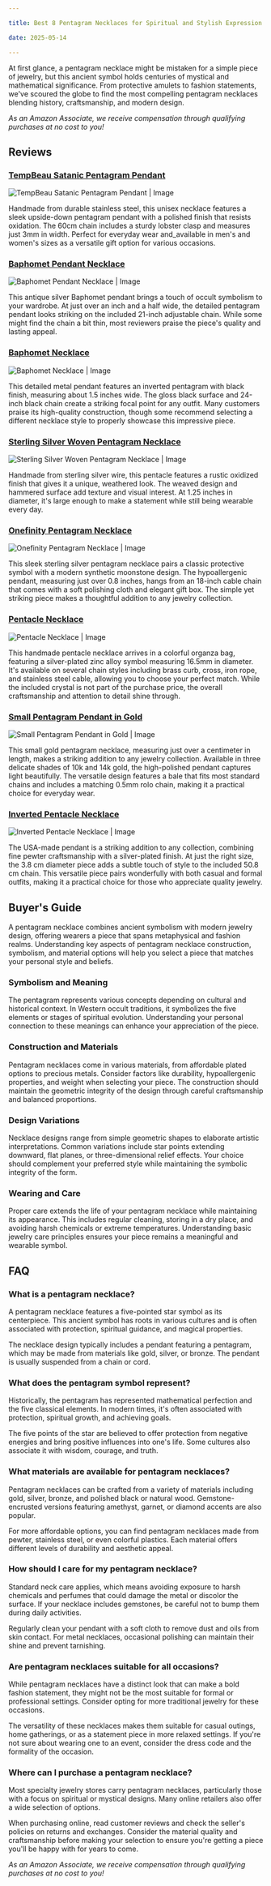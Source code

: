 ```yaml
---

title: Best 8 Pentagram Necklaces for Spiritual and Stylish Expression

date: 2025-05-14

---
```


At first glance, a pentagram necklace might be mistaken for a simple piece of jewelry, but this ancient symbol holds centuries of mystical and mathematical significance. From protective amulets to fashion statements, we've scoured the globe to find the most compelling pentagram necklaces blending history, craftsmanship, and modern design. 

*As an Amazon Associate, we receive compensation through qualifying purchases at no cost to you!*


## Reviews


### [TempBeau Satanic Pentagram Pendant](https://serp.ly/@bar/amazon/Pentagram+Necklace?utm\_term=tempbeau-satanic-pentagram-pendant)

![TempBeau Satanic Pentagram Pendant | Image](https://encrypted-tbn3.gstatic.com/shopping?q=tbn:ANd9GcQBRPElpfgBMcpWUqX9bOmMGlxgvA8ZJZ-zMngfcgIVsGeX7lXw7HS70vWvjP4e\_RYHY3TTbPcYAlzyebIExRPdhkWq0\_z0&usqp=CAY)

Handmade from durable stainless steel, this unisex necklace features a sleek upside-down pentagram pendant with a polished finish that resists oxidation. The 60cm chain includes a sturdy lobster clasp and measures just 3mm in width. Perfect for everyday wear and\_available in men's and women's sizes as a versatile gift option for various occasions. 


### [Baphomet Pendant Necklace](https://serp.ly/@bar/amazon/Pentagram+Necklace?utm\_term=baphomet-pendant-necklace)

![Baphomet Pendant Necklace | Image](https://encrypted-tbn0.gstatic.com/shopping?q=tbn:ANd9GcRvqYN\_GmmB2Yh\_yUaguEdwhxIlZ3pHB4zGWNd1eX4M64UTPbliUeugDIaH9qSquMA8GAODG5p0C1s\_TR0Is8NEkIZGy-g5MA&usqp=CAY)

This antique silver Baphomet pendant brings a touch of occult symbolism to your wardrobe. At just over an inch and a half wide, the detailed pentagram pendant looks striking on the included 21-inch adjustable chain. While some might find the chain a bit thin, most reviewers praise the piece's quality and lasting appeal. 


### [Baphomet Necklace](https://serp.ly/@bar/amazon/Pentagram+Necklace?utm\_term=baphomet-necklace)

![Baphomet Necklace | Image](https://encrypted-tbn2.gstatic.com/shopping?q=tbn:ANd9GcSQblKpxZAkIqm5lhTdFQ6pQqJ2bmGImkWVcAdQCsmDk9iJuic92P8q98pEmn3l3Ej5BK\_beH-Ta4eEDWIhKIhVMGBTebC7&usqp=CAY)

This detailed metal pendant features an inverted pentagram with black finish, measuring about 1.5 inches wide. The gloss black surface and 24-inch black chain create a striking focal point for any outfit. Many customers praise its high-quality construction, though some recommend selecting a different necklace style to properly showcase this impressive piece. 


### [Sterling Silver Woven Pentagram Necklace](https://serp.ly/@bar/amazon/Pentagram+Necklace?utm\_term=sterling-silver-woven-pentagram-necklace)

![Sterling Silver Woven Pentagram Necklace | Image](https://encrypted-tbn2.gstatic.com/shopping?q=tbn:ANd9GcTV7oTBPHhnNOs3Av08rtHRlKdywqgFI9H7rh\_wMwKv0ilP19GiIHBD0OoCg6UUPtSDxx2yU4ZIdTwoIRinyDTrMXuvj1mN&usqp=CAY)

Handmade from sterling silver wire, this pentacle features a rustic oxidized finish that gives it a unique, weathered look. The weaved design and hammered surface add texture and visual interest. At 1.25 inches in diameter, it's large enough to make a statement while still being wearable every day. 


### [Onefinity Pentagram Necklace](https://serp.ly/@bar/amazon/Pentagram+Necklace?utm\_term=onefinity-pentagram-necklace)

![Onefinity Pentagram Necklace | Image](https://encrypted-tbn3.gstatic.com/shopping?q=tbn:ANd9GcRMdnLWZWs16z5Ygy6OeWQGDvIkxAsSayEvVRawlw7PKOMdm7xG8f9ykhfZsesaaTxxd2VrnCC8v88yYIwLAFGRKeiGIt25Hi-vcSXAi-9y5VuIQ7l1c3N\_ZA&usqp=CAY)

This sleek sterling silver pentagram necklace pairs a classic protective symbol with a modern synthetic moonstone design. The hypoallergenic pendant, measuring just over 0.8 inches, hangs from an 18-inch cable chain that comes with a soft polishing cloth and elegant gift box. The simple yet striking piece makes a thoughtful addition to any jewelry collection. 


### [Pentacle Necklace](https://serp.ly/@bar/amazon/Pentagram+Necklace?utm\_term=pentacle-necklace)

![Pentacle Necklace | Image](https://encrypted-tbn3.gstatic.com/shopping?q=tbn:ANd9GcTKE\_ApRwtTsEQIcquzIB-\_Bf4u0fDfqs75HTBEIqJGOLt9odgTMlqbvs6HeXa-vkicOIgyvNwkrFDlWtwu71oTW0glh8Pj&usqp=CAY)

This handmade pentacle necklace arrives in a colorful organza bag, featuring a silver-plated zinc alloy symbol measuring 16.5mm in diameter. It's available on several chain styles including brass curb, cross, iron rope, and stainless steel cable, allowing you to choose your perfect match. While the included crystal is not part of the purchase price, the overall craftsmanship and attention to detail shine through. 


### [Small Pentagram Pendant in Gold](https://serp.ly/@bar/amazon/Pentagram+Necklace?utm\_term=small-pentagram-pendant-in-gold)

![Small Pentagram Pendant in Gold | Image](https://encrypted-tbn3.gstatic.com/shopping?q=tbn:ANd9GcSD3jH9BJCy\_8IlHLedAyrh1rN8ZoqxDuEjPtupcOKC\_ePdOoUdRFmcd1HEDizXdaMj8VujHIsfYPJpWBTCABdHg6AhlqqKcIKcahDvnBgIDrx693nAWUE0zQ&usqp=CAY)

This small gold pentagram necklace, measuring just over a centimeter in length, makes a striking addition to any jewelry collection. Available in three delicate shades of 10k and 14k gold, the high-polished pendant captures light beautifully. The versatile design features a bale that fits most standard chains and includes a matching 0.5mm rolo chain, making it a practical choice for everyday wear. 


### [Inverted Pentacle Necklace](https://serp.ly/@bar/amazon/Pentagram+Necklace?utm\_term=inverted-pentacle-necklace)

![Inverted Pentacle Necklace | Image](https://encrypted-tbn0.gstatic.com/shopping?q=tbn:ANd9GcQVOuhzei2keWZyNe-YGXqkXajsBw9jtHfEz\_Q0nn4xZjTPb1EVf8LQ4eoeCqqNgowys1LOsYwWLCbxKI8btHzuMO8HVOpr&usqp=CAY)

The USA-made pendant is a striking addition to any collection, combining fine pewter craftsmanship with a silver-plated finish. At just the right size, the 3.8 cm diameter piece adds a subtle touch of style to the included 50.8 cm chain. This versatile piece pairs wonderfully with both casual and formal outfits, making it a practical choice for those who appreciate quality jewelry. 


## Buyer's Guide

A pentagram necklace combines ancient symbolism with modern jewelry design, offering wearers a piece that spans metaphysical and fashion realms. Understanding key aspects of pentagram necklace construction, symbolism, and material options will help you select a piece that matches your personal style and beliefs. 


### Symbolism and Meaning

The pentagram represents various concepts depending on cultural and historical context. In Western occult traditions, it symbolizes the five elements or stages of spiritual evolution. Understanding your personal connection to these meanings can enhance your appreciation of the piece. 


### Construction and Materials

Pentagram necklaces come in various materials, from affordable plated options to precious metals. Consider factors like durability, hypoallergenic properties, and weight when selecting your piece. The construction should maintain the geometric integrity of the design through careful craftsmanship and balanced proportions. 


### Design Variations

Necklace designs range from simple geometric shapes to elaborate artistic interpretations. Common variations include star points extending downward, flat planes, or three-dimensional relief effects. Your choice should complement your preferred style while maintaining the symbolic integrity of the form. 


### Wearing and Care

Proper care extends the life of your pentagram necklace while maintaining its appearance. This includes regular cleaning, storing in a dry place, and avoiding harsh chemicals or extreme temperatures. Understanding basic jewelry care principles ensures your piece remains a meaningful and wearable symbol. 


## FAQ


### What is a pentagram necklace?

A pentagram necklace features a five-pointed star symbol as its centerpiece. This ancient symbol has roots in various cultures and is often associated with protection, spiritual guidance, and magical properties. 

The necklace design typically includes a pendant featuring a pentagram, which may be made from materials like gold, silver, or bronze. The pendant is usually suspended from a chain or cord. 


### What does the pentagram symbol represent?

Historically, the pentagram has represented mathematical perfection and the five classical elements. In modern times, it's often associated with protection, spiritual growth, and achieving goals. 

The five points of the star are believed to offer protection from negative energies and bring positive influences into one's life. Some cultures also associate it with wisdom, courage, and truth. 


### What materials are available for pentagram necklaces?

Pentagram necklaces can be crafted from a variety of materials including gold, silver, bronze, and polished black or natural wood. Gemstone-encrusted versions featuring amethyst, garnet, or diamond accents are also popular. 

For more affordable options, you can find pentagram necklaces made from pewter, stainless steel, or even colorful plastics. Each material offers different levels of durability and aesthetic appeal. 


### How should I care for my pentagram necklace?

Standard neck care applies, which means avoiding exposure to harsh chemicals and perfumes that could damage the metal or discolor the surface. If your necklace includes gemstones, be careful not to bump them during daily activities. 

Regularly clean your pendant with a soft cloth to remove dust and oils from skin contact. For metal necklaces, occasional polishing can maintain their shine and prevent tarnishing. 


### Are pentagram necklaces suitable for all occasions?

While pentagram necklaces have a distinct look that can make a bold fashion statement, they might not be the most suitable for formal or professional settings. Consider opting for more traditional jewelry for these occasions. 

The versatility of these necklaces makes them suitable for casual outings, home gatherings, or as a statement piece in more relaxed settings. If you're not sure about wearing one to an event, consider the dress code and the formality of the occasion. 


### Where can I purchase a pentagram necklace?

Most specialty jewelry stores carry pentagram necklaces, particularly those with a focus on spiritual or mystical designs. Many online retailers also offer a wide selection of options. 

When purchasing online, read customer reviews and check the seller's policies on returns and exchanges. Consider the material quality and craftsmanship before making your selection to ensure you're getting a piece you'll be happy with for years to come. 

*As an Amazon Associate, we receive compensation through qualifying purchases at no cost to you!*